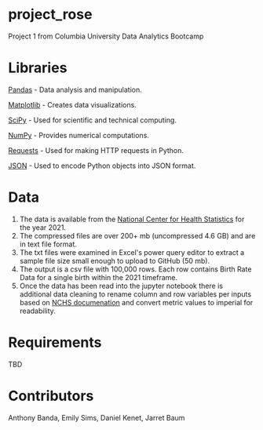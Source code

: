 # project_rose
Project 1 from Columbia University Data Analytics Bootcamp

# Libraries
[Pandas](https://pandas.pydata.org/) - Data analysis and manipulation.

[Matplotlib](https://matplotlib.org/) - Creates data visualizations.

[SciPy](https://scipy.org/) - Used for scientific and technical computing.

[NumPy](https://numpy.org/) - Provides numerical computations.

[Requests](https://pypi.org/project/requests/) - Used for making HTTP requests in Python.

[JSON](https://www.json.org/json-en.html) - Used to encode Python objects into JSON format.

# Data
1. The data is available from the [National Center for Health Statistics](https://www.cdc.gov/nchs/data_access/vitalstatsonline.htm) for the year 2021.
2. The compressed files are over 200+ mb (uncompressed 4.6 GB) and are in text file format.
3. The txt files were examined in Excel's power query editor to extract a sample file size small enough to upload to GitHub (50 mb).
4. The output is a csv file with 100,000 rows. Each row contains Birth Rate Data for a single birth within the 2021 timeframe.
5. Once the data has been read into the jupyter notebook there is additional data cleaning to rename column and row variables per inputs based on [NCHS documenation](https://ftp.cdc.gov/pub/Health_Statistics/NCHS/Dataset_Documentation/DVS/natality/UserGuide2021.pdf) and convert metric values to imperial for readability. 

# Requirements
TBD

# Contributors
Anthony Banda, Emily Sims, Daniel Kenet, Jarret Baum
